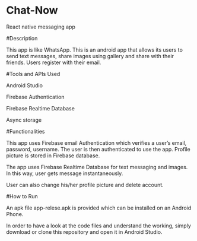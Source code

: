 # Chat-Now
React native messaging app

#Description

 This app is like WhatsApp. This is an android app that allows its users to send text messages, share images using gallery and share with their friends. Users register with their email.
 
 
#Tools and APIs Used

  Android Studio
  
  Firebase Authentication
  
  Firebase Realtime Database
  
  Async storage
  
  
 #Functionalities
 
This app uses Firebase email Authentication which verifies a user’s email, password, username. The user is then authenticated to use the app. Profile picture is stored in Firebase database.

The app uses Firebase Realtime Database for text messaging and images. In this way, user gets message instantaneously.

User can also change his/her profile picture and delete account.


#How to Run

An apk file app-relese.apk is provided which can be installed on an Android Phone.

In order to have a look at the code files and understand the working, simply download or clone this repository and open it in Android Studio.
